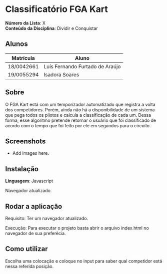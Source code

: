 # Classificatório FGA Kart

**Número da Lista**: X<br>
**Conteúdo da Disciplina**: Dividir e Conquistar<br>

## Alunos
|Matrícula | Aluno |
| -- | -- |
| 18/0042661  |  Luís Fernando Furtado de Araújo |
| 19/0055294  |  Isadora Soares |

## Sobre 
O FGA Kart está com um temporizador automatizado que registra a volta dos competidores. Porém, ainda não há a disponibilidade de um sistema que pega todos os pilotos e calcula a classificação de cada um. Dessa forma, esse algoritmo pretende retornar o usuário que foi classificado de acordo com o tempo que foi feito por ele em segundos para o circuíto.

## Screenshots
- Add images here.

## Instalação 
**Linguagem**: Javascript<br>

Navegador atualizado.

## Rodar a aplicação 
Requisito: Ter um navegador atualizado.

Execução: Para executar o projeto basta abrir o arquivo index.html no navegador de sua preferêcia.

## Como utilizar
Escolha uma colocação e coloque no input para saber qual competidor está nessa referida posição.